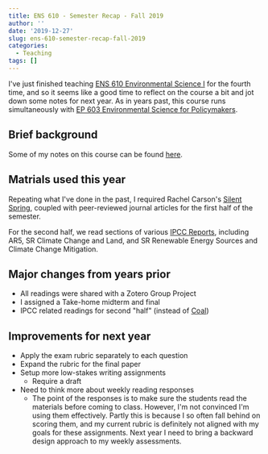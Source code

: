 ```yaml
---
title: ENS 610 - Semester Recap - Fall 2019
author: ''
date: '2019-12-27'
slug: ens-610-semester-recap-fall-2019
categories:
  - Teaching
tags: []
---
```


I've just finished teaching [ENS 610 Environmental Science I](http://pace.smartcatalogiq.com/en/2018-2019/Graduate-Catalog/Course-Descriptions/ENS-Environmental-Science/600/ENS-610) for the fourth time, and so it seems like a good time to reflect on the course a bit and jot down some notes for next year. As in years past, this course runs simultaneously with [EP 603 Environmental Science for Policymakers](https://pace.smartcatalogiq.com/en/2018-2019/Graduate-Catalog/Course-Descriptions/EP-Environmental-Policy/600/EP-603). 

## Brief background

Some of my notes on this course can be found [here](https://github.com/mlammens/ENS-610).

## Matrials used this year

Repeating what I've done in the past, I required Rachel Carson's [Silent Spring](https://www.rachelcarson.org/SilentSpring.aspx), coupled with peer-reviewed journal articles for the first half of the semester.

For the second half, we read sections of various [IPCC Reports](https://www.ipcc.ch/reports/), including AR5, SR Climate Change and Land, and SR Renewable Energy Sources and Climate Change Mitigation.

## Major changes from years prior

* All readings were shared with a Zotero Group Project
* I assigned a Take-home midterm and final
* IPCC related readings for second "half" (instead of [Coal](https://www.amazon.com/Coal-Human-History-Barbara-Freese/dp/0465057934))

## Improvements for next year

* Apply the exam rubric separately to each question
* Expand the rubric for the final paper
* Setup more low-stakes writing assignments 
    * Require a draft
* Need to think more about weekly reading responses
    * The point of the responses is to make sure the students read the materials before coming to class. However, I'm not convinced I'm using them effectively. Partly this is because I so often fall behind on scoring them, and my current rubric is definitely not aligned with my goals for these assignments. Next year I need to bring a backward design approach to my weekly assessments.
